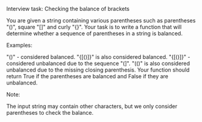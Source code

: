 Interview task: Checking the balance of brackets

You are given a string containing various parentheses such as parentheses "()", square "[]" and curly "{}". Your task is to write a function that will determine whether a sequence of parentheses in a string is balanced.

Examples:

"()" - considered balanced.
"{[()]}" is also considered balanced.
"{[()]}" - considered unbalanced due to the sequence "(]".
"(()" is also considered unbalanced due to the missing closing parenthesis.
Your function should return True if the parentheses are balanced and False if they are unbalanced.

Note:

The input string may contain other characters, but we only consider parentheses to check the balance.
